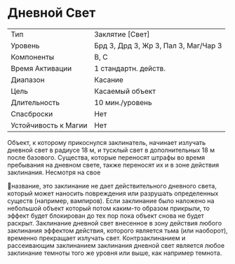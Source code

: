 
# Дневной Свет

| | |
|---|---|
|Тип|Заклятие [Свет]|
|Уровень| Брд 3, Дрд 3, Жр 3, Пал 3, Маг/Чар 3|
|Компоненты| В, С|
|Время Активации| 1 стандартн. действ.|
|Диапазон| Касание|
|Цель| Касаемый объект|
|Длительность| 10 мин./уровень|
|Спасброски| Нет|
|Устойчивость к Магии| Нет|

Объект, к которому прикоснулся заклинатель, начинает излучать дневной
свет в радиусе 18 м, и тусклый свет в
дополнительных 18 м после базового.
Существа, которые переносят штрафы
во время пребывания на дневном свете, также переносят их и в зоне действия заклинания. Несмотря на свое

название, это заклинание не дает действительного дневного света, который
может наносить повреждения или разрушать определенных существ (например, вампиров). Если заклинание было
наложено на небольшой объект который потом каким-то образом прикрыли,
то эффект будет блокирован до тех пор
пока объект снова не будет раскрыт.
Заклинание дневной свет внесенное
в зону действия любого заклинания
эффектом действия, которого является
тьма (или наоборот), временно прекращает излучать свет.
Контрзаклинанием и рассеивающим
заклинанием заклинания дневной свет
является любое заклинание темноты
того же уровня или выше, как например
темнота.
